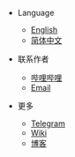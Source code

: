 * Language
  * [English](https://limboplus.xtzyj.top/)
  * [简体中文](https://limboplus.xtzyj.top/zh-cn/#/)

* 联系作者
  * [哔哩哔哩](https://space.bilibili.com/625710211)
  * [Email](mailto:liujiayou2008@163.com)

* 更多
  * [Telegram](https://t.me/limboemuplus)
  * [Wiki](/zh-cn/wiki)
  * [博客](https://xtzyj.top)